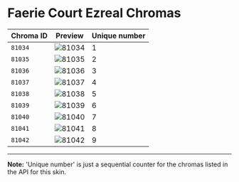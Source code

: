 # Faerie Court Ezreal Chromas

| Chroma ID | Preview | Unique number |
|---|---|---|
| `81034` | ![81034](https://raw.communitydragon.org/latest/plugins/rcp-be-lol-game-data/global/default/v1/champion-chroma-images/81/81034.png) | 1 |
| `81035` | ![81035](https://raw.communitydragon.org/latest/plugins/rcp-be-lol-game-data/global/default/v1/champion-chroma-images/81/81035.png) | 2 |
| `81036` | ![81036](https://raw.communitydragon.org/latest/plugins/rcp-be-lol-game-data/global/default/v1/champion-chroma-images/81/81036.png) | 3 |
| `81037` | ![81037](https://raw.communitydragon.org/latest/plugins/rcp-be-lol-game-data/global/default/v1/champion-chroma-images/81/81037.png) | 4 |
| `81038` | ![81038](https://raw.communitydragon.org/latest/plugins/rcp-be-lol-game-data/global/default/v1/champion-chroma-images/81/81038.png) | 5 |
| `81039` | ![81039](https://raw.communitydragon.org/latest/plugins/rcp-be-lol-game-data/global/default/v1/champion-chroma-images/81/81039.png) | 6 |
| `81040` | ![81040](https://raw.communitydragon.org/latest/plugins/rcp-be-lol-game-data/global/default/v1/champion-chroma-images/81/81040.png) | 7 |
| `81041` | ![81041](https://raw.communitydragon.org/latest/plugins/rcp-be-lol-game-data/global/default/v1/champion-chroma-images/81/81041.png) | 8 |
| `81042` | ![81042](https://raw.communitydragon.org/latest/plugins/rcp-be-lol-game-data/global/default/v1/champion-chroma-images/81/81042.png) | 9 |

---

**Note:** 'Unique number' is just a sequential counter for the chromas listed in the API for this skin.